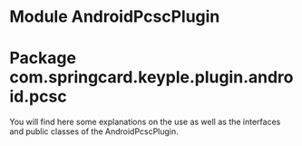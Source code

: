 # Module AndroidPcscPlugin
# Package com.springcard.keyple.plugin.android.pcsc

You will find here some explanations on the use as well as the interfaces and public classes of the AndroidPcscPlugin.


